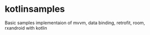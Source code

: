 # kotlinsamples
Basic samples implementaion of mvvm, data binding, retrofit, room, rxandroid with kotlin
